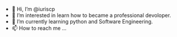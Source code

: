 - 👋 Hi, I’m @iuriscp
- 👀 I’m interested in learn how to became a professional devoloper.
- 🌱 I’m currently learning python and Software Engineering.
- 📫 How to reach me ...

<!---
iuriscp/iuriscp is a ✨ special ✨ repository because its `README.md` (this file) appears on your GitHub profile.
You can click the Preview link to take a look at your changes.
--->
